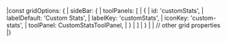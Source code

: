 <framework-specific-section frameworks="javascript">
<snippet transform={false}>
|const gridOptions: {
|    sideBar: {
|        toolPanels: [
|            {
|                id: 'customStats',
|                labelDefault: 'Custom Stats',
|                labelKey: 'customStats',
|                iconKey: 'custom-stats',
|                toolPanel: CustomStatsToolPanel,
|            }
|        ]
|    }
|
|    // other grid properties
|}
</snippet>
</framework-specific-section>